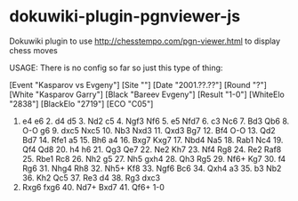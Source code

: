 dokuwiki-plugin-pgnviewer-js
============================

Dokuwiki plugin to use http://chesstempo.com/pgn-viewer.html to display chess moves

USAGE:
There is no config so far so just this type of thing:


<pgn>
[Event "Kasparov vs Evgeny"]
[Site ""]
[Date "2001.??.??"]
[Round "?"]
[White "Kasparov Garry"]
[Black "Bareev Evgeny"]
[Result "1-0"]
[WhiteElo "2838"]
[BlackElo "2719"]
[ECO "C05"]

1. e4 e6 2. d4 d5 3. Nd2 c5 4. Ngf3 Nf6 5. e5 Nfd7 6. c3 Nc6 7. Bd3 Qb6 8.
O-O g6 9. dxc5 Nxc5 10. Nb3 Nxd3 11. Qxd3 Bg7 12. Bf4 O-O 13. Qd2 Bd7 14.
Rfe1 a5 15. Bh6 a4 16. Bxg7 Kxg7 17. Nbd4 Na5 18. Rab1 Nc4 19. Qf4 Qd8 20.
h4 h6 21. Qg3 Qe7 22. Ne2 Kh7 23. Nf4 Rg8 24. Re2 Raf8 25. Rbe1 Rc8 26. Nh2
g5 27. Nh5 gxh4 28. Qh3 Rg5 29. Nf6+ Kg7 30. f4 Rg6 31. Nhg4 Rh8 32. Nh5+
Kf8 33. Ngf6 Bc6 34. Qxh4 a3 35. b3 Nb2 36. Kh2 Qc5 37. Re3 d4 38. Rg3 dxc3
39. Rxg6 fxg6 40. Nd7+ Bxd7 41. Qf6+ 1-0
</pgn>

